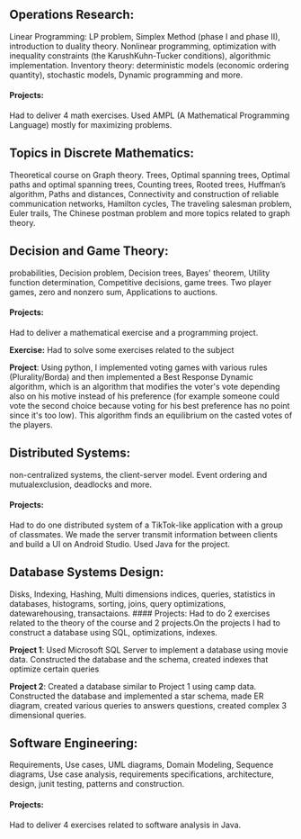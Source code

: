 ## Operations Research: 
Linear Programming: LP problem, Simplex Method (phase I and phase II), introduction to duality theory. Nonlinear programming, optimization with inequality constraints (the KarushKuhn-Tucker conditions), algorithmic implementation. Inventory theory: deterministic models (economic ordering quantity),
stochastic models, Dynamic programming and more. 
#### Projects: 
Had to deliver 4 math exercises. Used AMPL (A Mathematical Programming Language) mostly for maximizing problems.

## Topics in Discrete Mathematics: 
Theoretical course on Graph theory. Trees, Optimal spanning trees, Optimal paths and optimal spanning trees, Counting trees, Rooted
trees, Huffman’s algorithm, Paths and distances, Connectivity and construction of reliable communication networks,
Hamilton cycles, The traveling salesman problem, Euler trails, The Chinese postman problem and more topics related to graph theory. 

## Decision and Game Theory:
probabilities, Decision problem, Decision trees, Bayes' theorem, Utility function determination, Competitive decisions, game trees. Two player games, zero and nonzero sum, Applications to auctions.
#### Projects: 
Had to deliver a mathematical exercise and a programming project.

**Exercise:** Had to solve some exercises related to the subject

**Project**:  Using python, I implemented voting games with various rules (Plurality/Borda) and then implemented a Best Response Dynamic algorithm, which is an algorithm that modifies the voter's vote depending also on his motive instead of his preference (for example someone could vote the second choice because voting for his best preference has no point since it's too low). This algorithm finds an equilibrium on the casted votes of the players.

## Distributed Systems: 
non-centralized systems, the client-server model. Event ordering and mutualexclusion, deadlocks and more. 
#### Projects: 
Had to do one distributed system of a TikTok-like application with a group of classmates. We made the server transmit information between clients and build a UI on Android Studio. Used Java for the project.

## Database Systems Design: 
Disks, Indexing, Hashing, Multi dimensions indices, queries, statistics in databases, histograms, sorting, joins, query optimizations, datewarehousing, transactaions. #### Projects: 
Had to do 2 exercises related to the theory of the course and 2 projects.On the projects I had to construct a database using SQL, optimizations, indexes.

**Project 1**: Used Microsoft SQL Server to implement a database using movie data. Constructed the database and the schema, created indexes that optimize certain queries

**Project 2**: Created a database similar to Project 1 using camp data. Constructed the database and implemented a star schema, made ER diagram, created various queries to answers questions, created complex 3 dimensional queries.

## Software Engineering:
Requirements, Use cases, UML diagrams, Domain Modeling, Sequence diagrams, Use case analysis, requirements specifications, architecture, design, junit testing, patterns and construction. 
#### Projects: 
Had to deliver 4 exercises related to software analysis in Java.
